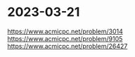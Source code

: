 # 2023-03-21

https://www.acmicpc.net/problem/3014
https://www.acmicpc.net/problem/9105
https://www.acmicpc.net/problem/26427
